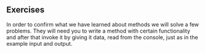 ## Exercises

In order to confirm what we have learned about methods we will solve a few problems. They will need you to write a method with certain functionality and after that invoke it by giving it data, read from the console, just as in the example input and output.
